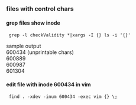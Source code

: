### files with control chars
 
#### grep files show inode
```  grep -l checkValidity *|xargs -I {} ls -i '{}' ```  
   
sample output   
	600434  (unprintable chars)    
	600889   
	600987   
	601304   
   
#### edit file with inode 600434 in vim
```  find . -xdev -inum 600434 -exec vim {} \; ```
